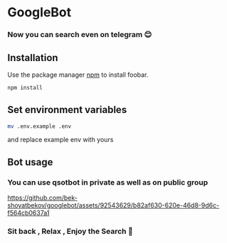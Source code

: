 # GoogleBot

### Now you can search even on telegram 😊


## Installation

Use the package manager [npm](https://www.npmjs.com) to install foobar.

```bash
npm install
```

## Set environment variables 

```bash
mv .env.example .env
```

and replace example env with yours

## Bot usage
### You can use qsotbot in private as well as on public group

https://github.com/bek-shoyatbekov/googlebot/assets/92543629/b82af630-620e-46d8-9d6c-f564cb0637a1



### Sit back , Relax , Enjoy the Search 🙂
